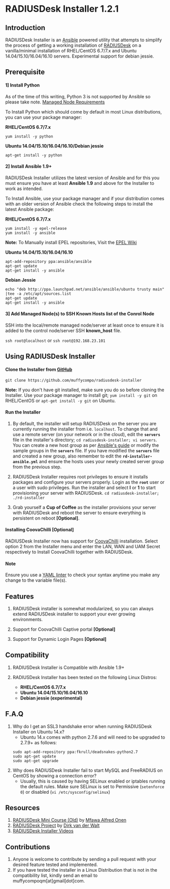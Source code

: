 RADIUSDesk Installer 1.2.1
===========================
## Introduction
RADIUSDesk Installer is an [Ansible](http://www.ansible.com) powered utility that attempts to simplify the process of getting a working installation of [RADIUSDesk](http://www.radiusdesk.com) on a vanilla/minimal installation of RHEL/CentOS 6.7/7.x and Ubuntu 14.04/15.10/16.04/16.10 servers. Experimental support for debian jessie.

## Prerequisite
#### 1] Install Python
As of the time of this writing, Python 3 is not supported by Ansible so please take note. [Managed Node Requirements](http://docs.ansible.com/ansible/intro_installation.html#managed-node-requirements)

To Install Python which should come by default in most Linux distributions, you can use your package manager:

**RHEL/CentOS 6.7/7.x**

`yum install -y python`

**Ubuntu 14.04/15.10/16.04/16.10/Debian jessie**

`apt-get install -y python`

#### 2] Install Ansible 1.9+
RADIUSDesk Installer utilizes the latest version of Ansible and for this you must ensure you have at least **Ansible 1.9** and above for the Installer to work as intended.

To Install Ansible, use your package manager and if your distribution comes with an older version of Ansible check the following steps to install the latest Ansible package:

**RHEL/CentOS 6.7/7.x**

```
yum install -y epel-release
yum install -y ansible
```

**Note:** To Manually install EPEL repositories, Visit the [EPEL Wiki](https://fedoraproject.org/wiki/EPEL) 

**Ubuntu 14.04/15.10/16.04/16.10**

```
apt-add-repository ppa:ansible/ansible
apt-get update
apt-get install -y ansible
```

**Debian Jessie**

```
echo "deb http://ppa.launchpad.net/ansible/ansible/ubuntu trusty main" |tee -a /etc/apt/sources.list
apt-get update
apt-get install -y ansible

```

#### 3] Add Managed Node(s) to SSH Known Hosts list of the Conrol Node
SSH into the local/remote managed node/server at least once to ensure it is added to the control node/server SSH **known_host** file.

`ssh root@localhost` or `ssh root@192.168.23.101`

## Using RADIUSDesk Installer
#### Clone the Installer from [GitHub](https://github.com/muffycompo/radiusdesk-installer)

`git clone https://github.com/muffycompo/radiusdesk-installer`

**Note:** If you don't have git installed, make sure you do so before cloning the Installer. Use your package manager to install git; `yum install -y git` on RHEL/CentOS or `apt-get install -y git` on Ubuntu.

#### Run the Installer
1.	By default, the installer will setup RADIUSDesk on the server you are currently running the installer from i.e. `localhost`. To change that and use a remote server (on your network or in the cloud), edit the **`servers`** file in the installer's directory; `cd radiusdesk-installer; vi servers`. You can create a new host group as per [Ansible's guide](http://docs.ansible.com/ansible/intro_inventory.html#hosts-and-groups) or modify the sample groups in the **`servers`** file. If you have modified the **`servers`** file and created a new group, also remember to edit the **`rd-installer-ansible.yml`** and ensure the hosts uses your newly created server group from the previous step.

2.	RADIUSDesk Installer requires root privileges to ensure it installs packages and configure your servers properly. Login as the **`root`** user or a user with sudo privileges. Run the installer and select **I** or **1** to start provisioning your server with RADIUSDesk.
`cd radiusdesk-installer; ./rd-installer`

3. Grab yourself a **Cup of Coffee** as the installer provisions your server with RADIUSDesk and reboot the server to ensure everything is persistent on reboot **[Optional]**.

#### Installing CoovaChilli [Optional]
RADIUSDesk Installer now has support for [CoovaChilli](https://coova.github.io/) installation. Select option 2 from the Installer menu and enter the LAN, WAN and UAM Secret respectively to Install CoovaChilli together with RADIUSDesk.

#### Note
Ensure you use a [YAML linter](http://www.yamllint.com/) to check your syntax anytime you make any change to the variable file(s).

## Features
1. RADIUSDesk installer is somewhat modularized, so you can always extend RADIUSDesk installer to support your ever growing environments.

2. Support for CoovaChilli Captive portal **[Optional]**

3. Support for Dynamic Login Pages **[Optional]**

## Compatibility
1.	RADIUSDesk Installer is Compatible with Ansible 1.9+
2.	RADIUSDesk Installer has been tested on the following Linux Distros:
	
    - **RHEL/CentOS 6.7/7.x**
    - **Ubuntu 14.04/15.10/16.04/16.10**    
    - **Debian jessie (experimental)**    

## F.A.Q
1. Why do I get an SSL3 handshake error when running RADIUSDesk Installer on Ubuntu 14.x?
    - Ubuntu 14.x comes with python 2.7.6 and will need to be upgraded to 2.7.9+ as follows:
    ```
    sudo apt-add-repository ppa:fkrull/deadsnakes-python2.7
    sudo apt-get update
    sudo apt-get upgrade
    ```
2. Why does RADIUSDesk Installer fail to start MySQL and FreeRADIUS on CentOS by showing a connection error?
    - Usually, this is caused by having SELinux enabled or iptables running the default rules. Make sure SELinux is set to Permissive (`setenforce 0`) or disabled (`vi /etc/sysconfig/selinux`)

## Resources
1. [RADIUSDesk Mini Course (Old)](http://www.maomuffy.com/introduction-to-radiusdesk-with-rhelcentos-6-x-mini-course/) by [Mfawa Alfred Onen](http://maomuffy.com)
2. [RADIUSDesk Project](http://www.radiusdesk.com) by [Dirk van der Walt](http://www.linkedin.com/pub/dirk-van-der-walt/11/b64/79a)
3. [RADIUSDesk Installer Videos](http://www.maomuffy.com/radiusdesk-installer-project/)

## Contributions
1. Anyone is welcome to contribute by sending a pull request with your desired feature tested and implemented.
2. If you have tested the installer in a Linux Distribution that is not in the compatibility list, kindly send an email to muffycompoqm[at]gmail[dot]com.
